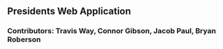 ## Presidents Web Application
### Contributors: Travis Way, Connor Gibson, Jacob Paul, Bryan Roberson
